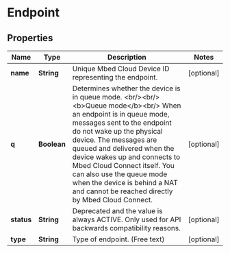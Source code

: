 
# Endpoint

## Properties
Name | Type | Description | Notes
------------ | ------------- | ------------- | -------------
**name** | **String** | Unique Mbed Cloud Device ID representing the endpoint. |  [optional]
**q** | **Boolean** | Determines whether the device is in queue mode. &lt;br/&gt;&lt;br/&gt;&lt;b&gt;Queue mode&lt;/b&gt;&lt;br/&gt; When an endpoint is in queue mode, messages sent to the endpoint do not wake up the physical device. The messages are queued and delivered when the device wakes up and connects to Mbed Cloud Connect itself. You can also use the queue mode when the device is behind a NAT and cannot be reached directly by Mbed Cloud Connect.  |  [optional]
**status** | **String** | Deprecated and the value is always ACTIVE. Only used for API backwards compatibility reasons. |  [optional]
**type** | **String** | Type of endpoint. (Free text) |  [optional]



